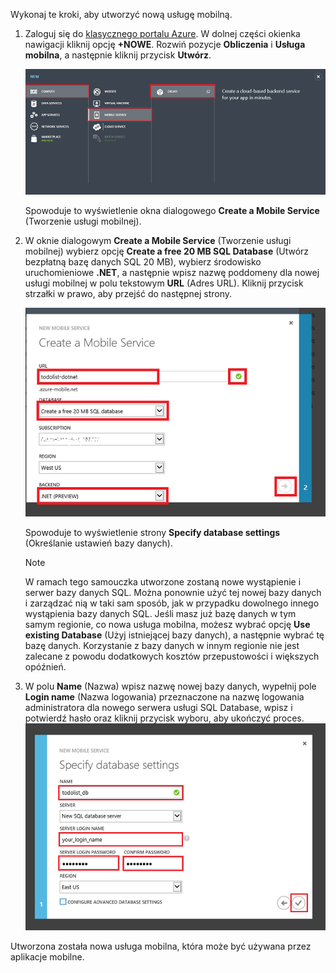 
Wykonaj te kroki, aby utworzyć nową usługę mobilną.

1. Zaloguj się do [klasycznego portalu Azure](https://manage.windowsazure.com/). W dolnej części okienka nawigacji kliknij opcję **+NOWE**. Rozwiń pozycje **Obliczenia** i **Usługa mobilna**, a następnie kliknij przycisk **Utwórz**.
   
   ![](./media/mobile-services-dotnet-backend-create-new-service/mobile-create.png)
   
   Spowoduje to wyświetlenie okna dialogowego **Create a Mobile Service** (Tworzenie usługi mobilnej).
2. W oknie dialogowym **Create a Mobile Service** (Tworzenie usługi mobilnej) wybierz opcję **Create a free 20 MB SQL Database** (Utwórz bezpłatną bazę danych SQL 20 MB), wybierz środowisko uruchomieniowe **.NET**, a następnie wpisz nazwę poddomeny dla nowej usługi mobilnej w polu tekstowym **URL** (Adres URL). Kliknij przycisk strzałki w prawo, aby przejść do następnej strony.
   
   ![](./media/mobile-services-dotnet-backend-create-new-service/mobile-create-page1.png)
   
   Spowoduje to wyświetlenie strony **Specify database settings** (Określanie ustawień bazy danych).
   
   > [!NOTE]
   > W ramach tego samouczka utworzone zostaną nowe wystąpienie i serwer bazy danych SQL. Można ponownie użyć tej nowej bazy danych i zarządzać nią w taki sam sposób, jak w przypadku dowolnego innego wystąpienia bazy danych SQL. Jeśli masz już bazę danych w tym samym regionie, co nowa usługa mobilna, możesz wybrać opcję **Use existing Database** (Użyj istniejącej bazy danych), a następnie wybrać tę bazę danych. Korzystanie z bazy danych w innym regionie nie jest zalecane z powodu dodatkowych kosztów przepustowości i większych opóźnień.
   > 
   > 
3. W polu **Name** (Nazwa) wpisz nazwę nowej bazy danych, wypełnij pole **Login name** (Nazwa logowania) przeznaczone na nazwę logowania administratora dla nowego serwera usługi SQL Database, wpisz i potwierdź hasło oraz kliknij przycisk wyboru, aby ukończyć proces.
   ![](./media/mobile-services-dotnet-backend-create-new-service/mobile-create-page2.png)

Utworzona została nowa usługa mobilna, która może być używana przez aplikacje mobilne.

<!--HONumber=Sep16_HO3-->


